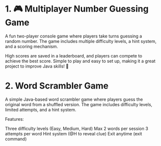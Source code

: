 # 1. 🎮 Multiplayer Number Guessing Game  

A fun two-player console game where players take turns guessing a random number. The game includes multiple difficulty levels, a hint system, and a scoring mechanism.  

High scores are saved in a leaderboard, and players can compete to achieve the best score. Simple to play and easy to set up, making it a great project to improve Java skills! 🚀

# 2. Word Scrambler Game
A simple Java-based word scrambler game where players guess the original word from a shuffled version. The game includes difficulty levels, limited attempts, and a hint system.

Features:

Three difficulty levels (Easy, Medium, Hard)
Max 2 words per session
3 attempts per word
Hint system (@H to reveal clue)
Exit anytime (exit command)
